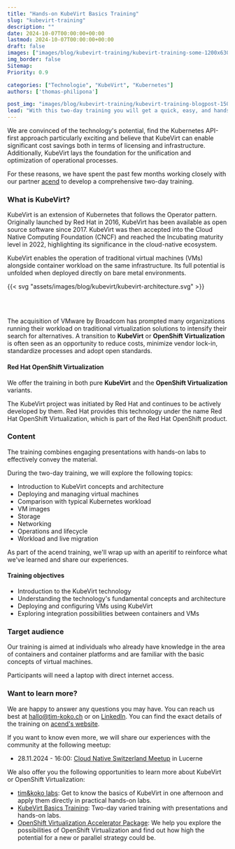 ```yaml
---
title: "Hands-on KubeVirt Basics Training"
slug: "kubevirt-training"
description: ""
date: 2024-10-07T00:00:00+00:00
lastmod: 2024-10-07T00:00:00+00:00
draft: false
images: ["images/blog/kubevirt-training/kubevirt-training-some-1200x630.png"]
img_border: false
Sitemap:
Priority: 0.9

categories: ["Technologie", "KubeVirt", "Kubernetes"]
authors: ['thomas-philipona']

post_img: "images/blog/kubevirt-training/kubevirt-training-blogpost-1500x1000.png"
lead: "With this two-day training you will get a quick, easy, and hands-on introduction to the world of KubeVirt."
---
```



We are convinced of the technology's potential, find the Kubernetes API-first approach particularly exciting and believe that KubeVirt can enable significant cost savings both in terms of licensing and infrastructure. Additionally, KubeVirt lays the foundation for the unification and optimization of operational processes.

For these reasons, we have spent the past few months working closely with our partner [acend](https://acend.ch/trainings/kubevirt/) to develop a comprehensive two-day training.

### What is KubeVirt?

KubeVirt is an extension of Kubernetes that follows the Operator pattern. Originally launched by Red Hat in 2016, KubeVirt has been available as open source software since 2017. KubeVirt was then accepted into the Cloud Native Computing Foundation (CNCF) and reached the Incubating maturity level in 2022, highlighting its significance in the cloud-native ecosystem.

KubeVirt enables the operation of traditional virtual machines (VMs) alongside container workload on the same infrastructure. Its full potential is unfolded when deployed directly on bare metal environments.

{{< svg "assets/images/blog/kubevirt/kubevirt-architecture.svg" >}}

<br/><br/>

The acquisition of VMware by Broadcom has prompted many organizations running their workload on traditional virtualization solutions to intensify their search for alternatives. A transition to **KubeVirt** or **OpenShift Virtualization** is often seen as an opportunity to reduce costs, minimize vendor lock-in, standardize processes and adopt open standards.

#### Red Hat OpenShift Virtualization

We offer the training in both pure **KubeVirt** and the **OpenShift Virtualization** variants.

The KubeVirt project was initiated by Red Hat and continues to be actively developed by them. Red Hat provides this technology under the name Red Hat OpenShift Virtualization, which is part of the Red Hat OpenShift product.

### Content

The training combines engaging presentations with hands-on labs to effectively convey the material.

During the two-day training, we will explore the following topics:

* Introduction to KubeVirt concepts and architecture
* Deploying and managing virtual machines
* Comparison with typical Kubernetes workload
* VM images
* Storage
* Networking
* Operations and lifecycle
* Workload and live migration

As part of the acend training, we'll wrap up with an aperitif to reinforce what we've learned and share our experiences.

#### Training objectives

* Introduction to the KubeVirt technology
* Understanding the technology's fundamental concepts and architecture
* Deploying and configuring VMs using KubeVirt
* Exploring integration possibilities between containers and VMs

### Target audience

Our training is aimed at individuals who already have knowledge in the area of containers and container platforms and are familiar with the basic concepts of virtual machines.

Participants will need a laptop with direct internet access.

### Want to learn more?

We are happy to answer any questions you may have. You can reach us best at [hallo@tim-koko.ch](mailto:hallo@tim-koko.ch)&nbsp;or on [LinkedIn](https://www.linkedin.com/company/tim-koko). You can find the exact details of the training on [acend's website](https://acend.ch/trainings/kubevirt/).

If you want to know even more, we will share our experiences with the community at the following meetup:

* 28.11.2024 - 16:00: [Cloud Native Switzerland Meetup](https://www.meetup.com/cloud-native-computing-switzerland/events/302784454) in Lucerne

We also offer you the following opportunities to learn more about KubeVirt or OpenShift Virtualization:

* [tim&koko labs](https://tim-koko.ch/en/labs/): Get to know the basics of KubeVirt in one afternoon and apply them directly in practical hands-on labs.
* [KubeVirt Basics Training](https://acend.ch/en/trainings/kubevirt/): Two-day varied training with presentations and hands-on labs.
* [OpenShift Virtualization Accelerator Package](https://tim-koko.ch/en/services/openshift-virtualization-accelerator/): We help you explore the possibilities of OpenShift Virtualization and find out how high the potential for a new or parallel strategy could be.
